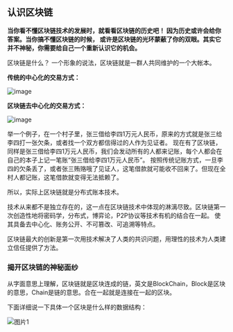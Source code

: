 ## 认识区块链

**当你看不懂区块链技术的发展时，就看看区块链的历史吧！
因为历史或许会给你答案。当你搞不懂区块链的时候，
或许是区块链的光环蒙蔽了你的双眼。其实它并不神秘，你需要给自己一个重新认识它的机会。**

区块链是什么？ 一个形象的说法，区块链就是一群人共同维护的一个大帐本。

**传统的中心化的交易方式：**

![image](https://user-images.githubusercontent.com/49896356/152627531-2063d584-7baa-4ca3-be60-acbd20201b2a.png)

**区块链去中心化的交易方式：**

![image](https://user-images.githubusercontent.com/49896356/152627571-970458ff-d40f-4717-b84f-147d9eab51db.png)

举一个例子，在一个村子里，张三借给李四1万元人民币，原来的方式就是张三给李四打一张欠条，或者找一个双方都信得过的人作为见证者。
现在有了区块链，同样是张三借给李四1万元人民币，我们会发动所有的人都来记账，每个人都会在自己的本子上记一笔账“张三借给李四1万元人民币”。
按照传统记账方式，一旦李四的欠条丢了，或者张三贿赂哦了见证人，这笔借款就可能收不回来了。但现在全村人都记账，这笔借款就变得无法抵赖了。

所以，实际上区块链就是分布式账本技术。

技术从来都不是独立存在的，这一点在区块链技术中体现的淋漓尽致。区块链第一次创造性地将密码学，分布式，博弈论，P2P协议等技术有机的结合在一起。
使其具备去中心化、账务公开、不可篡改、可追溯等特点。

区块链最大的创新是第一次用技术解决了人类的共识问题，用理性的技术为人类建立信任提供了方法。

### 揭开区块链的神秘面纱

从字面意思上理解，区块链就是区块连成的链，英文是BlockChain，Block是区块的意思，Chain是链的意思。合在一起就是连接在一起的区块。

下面详细说一下具体一个区块是什么样的数据结构：

![图片1](https://user-images.githubusercontent.com/49896356/152628775-8427cecb-114c-4847-9c83-e3e036c25324.png)


